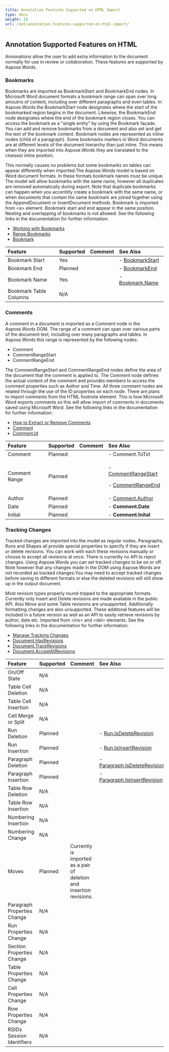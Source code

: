```yaml
---
title: Annotation Features Supported on HTML Import
type: docs
weight: 10
url: /net/annotation-features-supported-on-html-import/
---
```


## **Annotation Supported Features on HTML**

Annonations allow the user to add extra information to the document normally for use in review or collaboration. These features are supported by Aspose.Words.

### **Bookmarks**

Bookmarks are imported as BookmarkStart and BookmarkEnd nodes. In Microsoft Word document formats a bookmark range can span over long amoutns of content, including over different paragraphs and even tables. In Aspose.Words the BookmarkStart node designates where the start of the bookmarked region begins in the document. Likewise, the BookmarkEnd node designates where the end of the bookmark region closes. You can access the bookmark as a "single entity" by using the Bookmark façade. You can add and remove bookmarks from a document and also set and get the text of the bookmark content. Bookmark nodes are represented as inline nodes (child of a paragraph). Some bookmarks markers in Word documents are at different levels of the document hierarchy than just inline. This means when they are imported into Aspose.Words they are translated to the cloesest inline position.

This normally causes no problems but some bookmarks on tables can appear differently when imported.The Aspose.Words model is based on Word document formats. In these formats bookmark names must be unique. The model will allow bookmarks with the same name, however all duplicates are removed automatically during export. Note that duplicate bookmarks can happen when you accentitly create a bookmark with the same name, or when documents that contain the same bookmark are joined together using the AppendDocument or InsertDocument methods. Bookmark is imported from &lt;a&gt; element. Bookmark start and end appear in the same position. Nesting and overlapping of bookmarks is not allowed. See the following links in the documentation for further information:

- [Working with Bookmarks](/words/net/working-with-bookmarks/)
- [Range.Bookmarks](https://apireference.aspose.com/words/net/aspose.words/range/properties/bookmarks)
- [Bookmark](https://apireference.aspose.com/words/net/aspose.words/bookmark)

|**Feature**|**Supported**|**Comment**|**See Also**|
| :- | :- | :- | :- |
|Bookmark Start|Yes| |- [BookmarkStart](https://apireference.aspose.com/words/net/aspose.words/bookmarkstart)|
|Bookmark End|Planned| |- [BookmarkEnd](https://apireference.aspose.com/words/net/aspose.words/bookmarkend)|
|Bookmark Name|Yes| |- [Bookmark.Name](https://apireference.aspose.com/words/net/aspose.words/bookmark/properties/name)|
|Bookmark Table Columns|N/A| | |

### **Comments**

A comment in a document is imported as a Comment node in the Aspose.Words DOM. The range of a comment can span over various parts of the document text, including over many paragraphs and tables. In Aspose.Words this range is represented by the following nodes:

- Comment
- CommentRangeStart
- CommentRangeEnd

The CommentRangeStart and CommentRangeEnd nodes define the area of the document that the comment is applied to. The Comment node defines the actual content of the comment and provides members to access the comment properties such as Author and Time. All three comment nodes are related through the use of the ID properties on each node. There are plans to import comments from the HTML footnote element. This is how Microsoft Word exports comments so this will allow import of comments in documents saved using Microsoft Word. See the following links in the documentation for further information:

- [How to Extract or Remove Comments](/words/net/working-with-comments/)
- [Comment](http://www.aspose.com/api/net/words/aspose.words/comment)
- [Comment.Id](https://apireference.aspose.com/words/net/aspose.words/comment/properties/id)

|**Feature**|**Supported**|**Comment**|**See Also**|
| :- | :- | :- | :- |
|Comment|Planned| |- Comment.ToTxt|
|Comment Range|Planned| |<p>- [CommentRangeStart](http://www.aspose.com/api/net/words/aspose.words/commentrangestart)</p><p>- [CommentRangeEnd](http://www.aspose.com/api/net/words/aspose.words/commentrangeend)</p>|
|Author|Planned| |- [Comment.Author](https://apireference.aspose.com/words/net/aspose.words/comment/properties/author)|
|Date|Planned| |- **Comment.Date**|
|Initial|Planned| |- **Comment.Inital**|

### **Tracking Changes**

Tracked changes are imported into the model as regular nodes. Paragraphs, Runs and Shapes all provide special properties to specify if they are insert or delete revisions. You can work with each these revisions manually or choose to accept all revisions at once. There is currently no API to reject changes. Using Aspose.Words you can set tracked changes to be on or off. Note however that any changes made in the DOM using Aspose.Words are not recorded as tracked changes.You may need to accept tracked changes before saving to different formats or else the deleted revisions will still show up in the output document.

Most revision types properly round-tripped to the appropriate formats. Currently only Insert and Delete revisions are made avaliable in the public API. Also Move and some Table revisions are unsupported. Additionally formatting changes are also unsupported. These additonal features will be included in a future version as well as an API to easily retrieve revisions by author, date etc. Imported from &lt;ins&gt; and &lt;del&gt; elements. See the following links in the documentation for further information:

- [Manage Tracking Changes](/words/net/working-with-document/#workingwithdocument-managetrackingchanges)
- [Document.HasRevisions](https://apireference.aspose.com/words/net/aspose.words/document/properties/hasrevisions)
- [Document.TrackRevisions](https://apireference.aspose.com/words/net/aspose.words/document/properties/trackrevisions)
- [Document.AcceptAllRevisions](https://apireference.aspose.com/words/net/aspose.words/document/properties/acceptallrevisions)

|**Feature**|**Supported**|**Comment**|**See Also**|
| :- | :- | :- | :- |
|On/Off State|N/A| | |
|Table Cell Deletion|N/A| | |
|Table Cell Insertion|N/A| | |
|Cell Merge or Split|N/A| | |
|Run Deletion|Planned| |- [Run.IsDeleteRevision](https://apireference.aspose.com/words/net/aspose.words/inline/properties/isdeleterevision)|
|Run Insertion|Planned| |- [Run.IsInsertRevision](https://apireference.aspose.com/words/net/aspose.words/inline/properties/isinsertrevision)|
|Paragraph Deletion|Planned| |- [Paragraph.IsDeleteRevision](https://apireference.aspose.com/words/net/aspose.words/paragraph/properties/isdeleterevision)|
|Paragraph Insertion|Planned| |- [Paragraph.IsInsertRevision](https://apireference.aspose.com/words/net/aspose.words/paragraph/properties/isinsertrevision)|
|Table Row Deletion|N/A| | |
|Table Row Insertion|N/A| | |
|Numbering Insertion|N/A| | |
|Numbering Change|N/A| | |
|Moves|Planned|Currently is imported as a pair of deletion and insertion revisions.| |
|Paragraph Properties Change|N/A| | |
|Run Properties Change|N/A| | |
|Section Properties Change|N/A| | |
|Table Properties Change|N/A| | |
|Cell Properties Change|N/A| | |
|Row Properties Change|N/A| | |
|RSIDs Session Identifiers|N/A| | |
